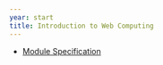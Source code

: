 ```yaml
---
year: start
title: Introduction to Web Computing
---
```


- [Module Specification](https://drive.google.com/file/d/16UuxRdO6mdqaxQ0saAYcslmGUHoS4pLJ/view?usp=sharing)
